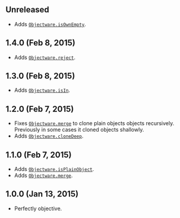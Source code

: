 ## Unreleased
- Adds [`Objectware.isOwnEmpty`][isOwnEmpty].

[isOwnEmpty]: https://github.com/moll/js-objectware/blob/master/doc/API.md#Objectware.isOwnEmpty

## 1.4.0 (Feb 8, 2015)
- Adds [`Objectware.reject`][reject].

[reject]: https://github.com/moll/js-objectware/blob/master/doc/API.md#Objectware.reject

## 1.3.0 (Feb 8, 2015)
- Adds [`Objectware.isIn`][isIn].

[isIn]: https://github.com/moll/js-objectware/blob/master/doc/API.md#Objectware.isIn

## 1.2.0 (Feb 7, 2015)
- Fixes [`Objectware.merge`][merge] to clone plain objects objects
  recursively.  
  Previously in some cases it cloned objects shallowly.
- Adds [`Objectware.cloneDeep`][cloneDeep].

[cloneDeep]: https://github.com/moll/js-objectware/blob/master/doc/API.md#Objectware.cloneDeep

## 1.1.0 (Feb 7, 2015)
- Adds [`Objectware.isPlainObject`][isPlainObject].
- Adds [`Objectware.merge`][merge].

[isPlainObject]: https://github.com/moll/js-objectware/blob/master/doc/API.md#Objectware.isPlainObject
[merge]: https://github.com/moll/js-objectware/blob/master/doc/API.md#Objectware.merge

## 1.0.0 (Jan 13, 2015)
- Perfectly objective.
